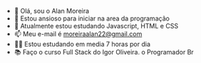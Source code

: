 - 👋 Olá, sou o Alan Moreira
- 👀 Estou ansioso para iniciar na area da programação
- 🌱 Atualmente estou estudando Javascript, HTML e CSS
- 📫 Meu e-mail é moreiraalan22@gmail.com
- 👨‍💻 Estou estudando em media 7 horas por dia 
- 📚 Faço o curso Full Stack do Igor Oliveira. o Programador Br
<!---
AlanMoreira13/AlanMoreira13 is a ✨ special ✨ repository because its `README.md` (this file) appears on your GitHub profile.
You can click the Preview link to take a look at your changes.
--->
